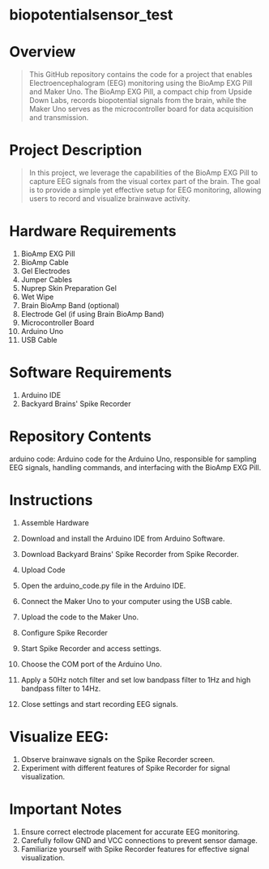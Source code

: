 # biopotentialsensor_test

# Overview
>This GitHub repository contains the code for a project that enables Electroencephalogram (EEG) monitoring using the BioAmp EXG Pill and Maker Uno. The BioAmp EXG Pill, a compact chip from Upside Down Labs, records biopotential signals from the brain, while the Maker Uno serves as the microcontroller board for data acquisition and transmission.

# Project Description
> In this project, we leverage the capabilities of the BioAmp EXG Pill to capture EEG signals from the visual cortex part of the brain. The goal is to provide a simple yet effective setup for EEG monitoring, allowing users to record and visualize brainwave activity.

# Hardware Requirements
1. BioAmp EXG Pill
2. BioAmp Cable
3. Gel Electrodes
4. Jumper Cables
5. Nuprep Skin Preparation Gel
6. Wet Wipe
7. Brain BioAmp Band (optional)
8. Electrode Gel (if using Brain BioAmp Band)
9. Microcontroller Board
10. Arduino Uno 
11. USB Cable

# Software Requirements

1. Arduino IDE
2. Backyard Brains' Spike Recorder

# Repository Contents
arduino code: Arduino code for the Arduino Uno, responsible for sampling EEG signals, handling commands, and interfacing with the BioAmp EXG Pill.

# Instructions
1. Assemble Hardware

2. Download and install the Arduino IDE from Arduino Software.
3. Download Backyard Brains' Spike Recorder from Spike Recorder.
4. Upload Code

5. Open the arduino_code.py file in the Arduino IDE.
6. Connect the Maker Uno to your computer using the USB cable.
7. Upload the code to the Maker Uno.
8. Configure Spike Recorder

9. Start Spike Recorder and access settings.
10. Choose the COM port of the Arduino Uno.
11. Apply a 50Hz notch filter and set low bandpass filter to 1Hz and high bandpass filter to 14Hz.
12. Close settings and start recording EEG signals.

# Visualize EEG:

1. Observe brainwave signals on the Spike Recorder screen.
2. Experiment with different features of Spike Recorder for signal visualization.
   
# Important Notes
1. Ensure correct electrode placement for accurate EEG monitoring.
2. Carefully follow GND and VCC connections to prevent sensor damage.
3. Familiarize yourself with Spike Recorder features for effective signal visualization.
